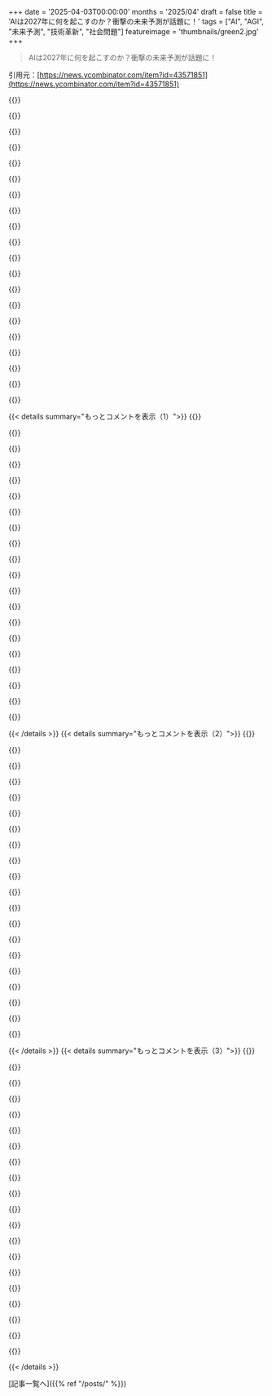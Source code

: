 +++
date = '2025-04-03T00:00:00'
months = '2025/04'
draft = false
title = 'AIは2027年に何を起こすのか？衝撃の未来予測が話題に！'
tags = ["AI", "AGI", "未来予測", "技術革新", "社会問題"]
featureimage = 'thumbnails/green2.jpg'
+++

> AIは2027年に何を起こすのか？衝撃の未来予測が話題に！

引用元：[https://news.ycombinator.com/item?id=43571851](https://news.ycombinator.com/item?id=43571851)

{{<matomeQuote body="もう十分賢いAIが出てきてるから、AGIが2年で急激に進歩するなんてありえないって気づいたんじゃないかな。今のAIは2023年と根本的に変わってないよ。得意なことはめっちゃ得意になったし、新しい機能もいくつかあるけど、結局は次の単語を予測してるだけじゃん。相変わらず長期的なタスクは苦手だし、人間のようにはちょっとのデータから学習できないし。コードは書けるけど、シンギュラリティが来る気配もないしね。裏ではすごいことが起きてるって言う人もいるけど、証拠を見たことないし、AIの話ってすぐ大げさになるから。" userName="Vegenoid" createdAt="2025-04-04T17:20:13" color="">}}

{{<matomeQuote body="＞some new capabilities that are big, but they are still fundamentally next-token predictors”<br>Anthropicが最近発表した研究によると、Claudeが詩を作るとき、ただ単に単語を予測して、韻が必要だと思ったら文脈を見て考えるんじゃなくて、先の単語をいくつか見て、最終的にどうなるかを予測して調整してたらしいよ。Anthropicは、これは言語モデルが「計画を立ててる」証拠だって言ってる。詳しくはここの「Planning in poems」を見てみて！" userName="jug" createdAt="2025-04-04T18:54:46" color="#785bff">}}

{{<matomeQuote body="それって結局、次の単語を予測してるだけじゃないの？韻を踏める可能性を残すために、韻を踏める単語を選んだり、ニッチな話題よりも広い話題に焦点を当てたりするってことでしょ。" userName="percentcer" createdAt="2025-04-04T19:11:07" color="">}}

{{<matomeQuote body="タスクが単語を生成するだけなら、どこからが「ただの単語予測」じゃなくなるの？どのくらいの推論や計画があればそう言えるの？" userName="DennisP" createdAt="2025-04-04T19:59:35" color="">}}

{{<matomeQuote body="面白い質問だね。でも、基本的な操作が「単語を生成する」だけなら、結局はただの単語予測にしかならないんじゃないかな。LLMが出てくるまで、人間の思考を単語の連続だなんて思ってなかったし。うまくまとまってないけど、「単語を生成する」ことがシステムの一部でしかないAIが必要なのかもね。" userName="Vegenoid" createdAt="2025-04-05T03:30:00" color="#ff5733">}}

{{<matomeQuote body="それって、AIが話すだけじゃAIって言えないってことにならない？どんなにTuringテストに合格しても、関係ないってこと？どんな分野の専門家とも対等に話せて、どんな数学や物理の問題も解けて、オリジナルの哲学論文も書けても、結局は単語を生成してるだけってことになっちゃう。昔から、そういうコンピューターはAIって考えられてたのに。" userName="DennisP" createdAt="2025-04-05T13:32:35" color="">}}

{{<matomeQuote body="人間とテキストでやり取りすることだけが問題ってわけじゃないんだ。今は、AIはどんなものとも単語を生成してやり取りしてる。APIを呼び出すのも、ツールを使うのも、知識を検索するのも、人間が質問するのと同じように単語を予測してるんだよ。もっと完全な知能にするには、LLMがインターフェースとなる他のサブシステムが必要なのかもね。" userName="Vegenoid" createdAt="2025-04-09T18:57:41" color="">}}

{{<matomeQuote body="AGIを実現する上で、一番の課題は、指示されなくても行動するってことじゃないかな。好奇心とかさ。窓が開いてる部屋に人型ロボットが立ってるとするじゃん。いつになったらAIは窓を閉めるべきだって判断するんだろう？LLMは、シードを変えるだけで違う反応をするアルゴリズムに過ぎないって思うのは、そういう理由もあるのかも。" userName="LoveMortuus" createdAt="2025-04-09T14:31:10" color="">}}

{{<matomeQuote body="ただの単語予測だよ：https://old.reddit.com/r/singularity/comments/1jl5qfs/its_ju…" userName="z7" createdAt="2025-04-05T15:12:57" color="">}}

{{<matomeQuote body="意味のある区別かわからないけど、世界を「次の単語予測器」として記述できるんじゃない？世界をある量子の時間ステップを持つシミュレーターとして扱えばいいんだよ。たぶん全部は捉えられないけど、実用上は現実と区別がつかないよ（時間があらゆるところで一定じゃないことは置いておいて）。" userName="hnaccount_rng" createdAt="2025-04-05T08:45:13" color="">}}

{{<matomeQuote body="わかる気がするなー。そのモデル(AGIじゃないやつね)なら、たしかにネクストトークン予測の延長線上って感じだよね。でも、ちっちゃなルールとか癖とか改善とか、いろんな挙動やプロセスを引き起こすサブシステムとか、そういうのが全部集まったら、それって結局人間じゃん？<br>めっちゃ時間かかるだろうけど、人間が特別だとか、説明できない魔法みたいな存在だとか、再現不可能だとか、どうしても信じたい人たちとは違うんだよね、俺は。" userName="fennecfoxy" createdAt="2025-04-08T11:05:36" color="">}}

{{<matomeQuote body="説明することにはならないんじゃないかなー。テーマに合った、韻を踏んだ意味不明な文章がたくさん出てくるだけになりそう。" userName="pertymcpert" createdAt="2025-04-04T22:11:56" color="">}}

{{<matomeQuote body="再帰的な予定説か。LLMのアルゴリズムは、「起源」の「文字列」を「学習」するために「自己破壊」を暗示してる。" userName="rcrsvpreordnmnt" createdAt="2025-04-05T09:49:47" color="">}}

{{<matomeQuote body="人間の脳が次の筋肉の収縮を予測してるのと同じってこと？" userName="throwuxiytayq" createdAt="2025-04-04T19:30:16" color="">}}

{{<matomeQuote body="そうかもね。でも、俺はもっと反応してるって思うな。例えば、かゆみを感じて、無意識のうちに掻いちゃうとか。それって意識とは別のサブシステムじゃん？<br>初期の進化は、個体の生命を維持するための小さくて特殊なバックグラウンドプロセスで構成されてたってことだよね。単細胞生物にはニューロンはないけど、まさにそういうプロセス、つまり「生きてる」状態を保つ化学反応がある。<br>で、そういうプロセスが複雑になって、論理的な表現が必要になって、ニューロンが進化したんだと思う。その後、何千、何万ものニューロンサブシステムを持つ生物は、より高度な刺激や組み合わせに基づいてサブシステムを制御するために、より高次のサブシステムを発達させた。<br>そして、最終的に俺たち人間になった、と。次のステップとして、進化は意識/知性、つまりすべてのサブシステムの努力の方向性（まだ全部意識的に制御されてるわけじゃないけど）が、個人の方向性としてはるかに効果的であることを見出したんだと思う。予測、計画とか、最高レベルの行動とかね。<br>十分な時間と適切な条件があれば、持続的な進化によって、この惑星上のほとんどの生物が意識的な脳を持つようになるんじゃないかな。俺たちはたまたまラッキーだっただけ。" userName="fennecfoxy" createdAt="2025-04-08T11:15:45" color="#785bff">}}

{{<matomeQuote body="いや、そうはならんやろ…" userName="alfalfasprout" createdAt="2025-04-04T19:46:56" color="">}}

{{<matomeQuote body="公平に言って、人間の心がどう機能してるかは実際にはわかってないんだよね。<br>確実なのは、それが物理的なシステムだってことと、そのシステムであることは何かを感じるってこと。" userName="Workaccount2" createdAt="2025-04-04T20:57:13" color="">}}

{{<matomeQuote body="たぶん、これのことかもね。<br>https://en.m.wikipedia.org/wiki/Predictive_coding" userName="ToValueFunfetti" createdAt="2025-04-05T18:28:59" color="">}}

{{<matomeQuote body="LLMがやってることは、人間がやってることと全く同じ。テキストを読んで、フラグを立てて、そのテキストが連想させる様々なトピックについてフラグを立てて（ポジティブもネガティブも）、それらのフラグに対応する応答を書き始める。計画を立てるってのも、対処すべきフラグの一つに過ぎない。それは学習された予測行動なんだよ。特に目新しいことじゃない。経験がフラグを与えてくれる。まるで、途方もない圧力をかければダイヤモンドが出来るみたいに。" userName="childintime" createdAt="2025-04-05T11:04:54" color="">}}

{{<matomeQuote body="METR[0]は、長期的なタスクの進捗を明確に測定してる。今のところ、他の進捗と同じように急なシグモイド曲線を描いていて、まだ変曲点はない。<br>他のスレッドでも指摘されてるように、RLHFはネクストトークン予測を超えて進歩しており、最新のモデルは概念をモデル化してる[1]。<br>[0] https://metr.org/blog/2025-03-19-measuring-ai-ability-to-com...<br>[1] https://www.anthropic.com/news/tracing-thoughts-language-mod..." userName="benlivengood" createdAt="2025-04-04T18:02:37" color="#ff33a1">}}

{{< details summary="もっとコメントを表示（1）">}}
{{<matomeQuote body="ドジっ子みたいで超的外れだったらごめんねー。AGI予測でこの手の指標はあんまアテにしてないんだよね。AIが確実にこなせるタスクの長さが7ヶ月ごとに倍になるって言っても、それって人間が何週間も何ヶ月もかかるタスクをAIがこなせるようになるにはまだ何年もかかるってことじゃん？その倍増トレンドがずっと続くとは思えないんだよねー。数週間とか数ヶ月かかるタスクって、数分とか数時間で終わるタスクとは質的に違うと思うんだよね。人事の人とか、エンジニア採用の時にソレ感じてると思うよ。AIはまだ根本的なところで汎用的な知能が足りない気がするんだよね。" userName="Vegenoid" createdAt="2025-04-04T18:37:23" color="">}}

{{<matomeQuote body="確かに、数週間とか数ヶ月かかるタスクって質的に違うよねー。新卒と10年目のエンジニアの違いみたいなもんかも。新卒って優秀な人も多いけど、1年半くらいかかるプロジェクトを任されたら、今の俺なら普通にこなせるのに、昔の俺じゃ絶対無理だったと思うもん。LLMは、そういうプロジェクトを成功させるために必要なことを文章化したものをエミュレートするのは得意だと思う。でも、それだけじゃダメなんだよねー。LLMは今のやり方じゃ無理ゲー。文脈を理解して、重要度を判断して、間違ってたら捨てて、新しいパラダイムが来たら全部捨てて、それを全部インテリジェントに取り込んで意思決定を変えていかないと、人間の代わりにはなれないよ。" userName="Enginerrrd" createdAt="2025-04-04T19:37:52" color="#ff5733">}}

{{<matomeQuote body="＞”数週間とか数ヶ月かかるタスクって、数分とか数時間で終わるタスクとは質的に違うと思うんだよね”<br>長期的な計画と実行機能ってことかな？あと、委任も絡んでくるよね。長期プロジェクトって、一人じゃ無理だし、委任するためにはタスクを細分化する必要がある。タスクを細分化するには、全体像を把握してコンポーネントに分割する必要があるんだよねー。今のモデルでも個々の要素はできそうだけど、学習データにガントチャートとかプロジェクト計画とかプロジェクトマネージャーの会議とか、あんまないんじゃないかな？概念は学べても、実践は苦手そう。" userName="benlivengood" createdAt="2025-04-04T19:27:07" color="#ff5c5c">}}

{{<matomeQuote body="METRのグラフは、2024年より前の4つのデータポイントに基づいて6年間のトレンドを予測してるけど、統計的にどうなの？AIすごいと思うけど、これはちょっと微妙じゃない？" userName="Fraterkes" createdAt="2025-04-04T18:11:09" color="">}}

{{<matomeQuote body="AI開発の良い統計モデルがないってのは同意。もし予測可能なら、特異点を既に超えてるか、統計モデルをリバースエンジニアリングして冬の時代になってると思うよ。" userName="benlivengood" createdAt="2025-04-04T19:18:09" color="">}}

{{<matomeQuote body="特異点の兆候は見られないけど、指数関数的ではないにしても、急上昇してるのは確かだよね。LLMが人間の知能レベルに達するだけで超えられないなら、失速する可能性もあるけど。元記事は面白かったし、僕の小説より36万語も短いし！" userName="boznz" createdAt="2025-04-04T20:03:19" color="">}}

{{<matomeQuote body="LLMは現時点では知能なんて持ってないよ。大量のデータを持ってて、それをコピーして修正してるだけ。" userName="grey-area" createdAt="2025-04-04T20:45:40" color="">}}

{{<matomeQuote body="人間レベルの知能じゃないのは確かだけど、全く知能がないって言うのはどうかなー？明らかに汎化はできてるじゃん。どこからが知能なのさ？" userName="EMIRELADERO" createdAt="2025-04-04T22:05:42" color="">}}

{{<matomeQuote body="逆を証明する必要があるんじゃない？<br>閾値は「入力された学習データと全く同じもの、またはちょっと変えただけのものを生成しない」ことじゃない？<br>俺のコードエディタのAIアシスタントは、ドキュメントに書いてあることしかできないし、ドキュメントに書いてあることすら間違えるときあるし。例えば、Terraformのdynamic credentialsでAIに助けてもらおうとしても、ドキュメントが少なすぎて無理なんだよね。ありふれた使い方から外れると、マジで役に立たない。結局、AIはすごい検索エンジンってだけで、ドキュメントとか事例にあるロジックを組み合わせて、名前をちょっと変えてるだけなんだよねー。大量の学習データがあるから、すごい奴に見えるだけだよ。" userName="dangus" createdAt="2025-04-04T23:36:55" color="">}}

{{<matomeQuote body="それって創造性じゃね？知能と創造性は別物だと思う。LLMは創造性がなくても知能を持つことは可能だよ。" userName="EMIRELADERO" createdAt="2025-04-04T23:45:46" color="">}}

{{<matomeQuote body="それはコンセプトを説明するための極端な例だよ。俺が言いたいのは、創造性が低い（現在のモデルが持ってるレベル）のは、知性が完全に欠けてるってことじゃないってこと。" userName="EMIRELADERO" createdAt="2025-04-05T00:09:33" color="">}}

{{<matomeQuote body="マジかよ、お前に売る辞書があるぜ！" userName="dangus" createdAt="2025-04-05T11:43:23" color="">}}

{{<matomeQuote body="同意。ただ、インテリジェンスの部分がマジで欠けてると思う。でも人間って賢いから、ギャップに気づくはず。だから誰か（大手じゃなくても）が最終的に解決すると思う。" userName="boznz" createdAt="2025-04-04T21:59:40" color="#38d3d3">}}

{{<matomeQuote body="…俺の小説のラストの方がもっとエキサイティングだったけどね。" userName="boznz" createdAt="2025-04-05T22:23:05" color="">}}

{{<matomeQuote body="違うね。SWE-benchで0%から63%になったんだぜ。これは2年間でマジで大きな進歩だよ。<br>赤ん坊が数歩歩けるのと、大人が歩けるのを同じ「歩く能力」って言うようなもんじゃん。それって間違ってる。" userName="killerstorm" createdAt="2025-04-05T15:54:03" color="#ff33a1">}}

{{<matomeQuote body="まだStrawberryのRの数を数えられないんだぜ" userName="OrangeMusic" createdAt="2025-04-08T07:24:07" color="">}}

{{<matomeQuote body="それ明らかに嘘じゃん。4oとかo3-miniでもできるって。" userName="senordevnyc" createdAt="2025-04-09T16:41:19" color="">}}

{{<matomeQuote body="＞彼らは得意なことはマジで上手くなったし、新しい能力もいくつかあるけど、根本的にはまだ次のトークンを予測してるだけだよね。<br>これマジでわかんねー。あなたは自己回帰LLMは、定義上、AGIとして認められないって言いたいの？ Mercuryみたいな拡散モデルは？推論の方法が同じ結果なら、関係ないんじゃない？" userName="ComplexSystems" createdAt="2025-04-04T19:19:17" color="">}}

{{<matomeQuote body="＞自己回帰LLMは、定義上、AGIとして認められないって言いたいの？<br>いや、AGIとして認められるような能力には達しないだろうと推測してるだけ。" userName="Vegenoid" createdAt="2025-04-04T19:36:29" color="#ff5c5c">}}

{{<matomeQuote body="SFとしては面白いと思うよ。細かい技術的なことにとらわれず、物語の核心は、これがAGIにつながらなくても、少なくとも、それが突然、不可逆的に現れる前の最後の警告になる可能性が高いってことだよね。Alignment、地政学、社会的な安全対策の欠如といった問題は、すべて現実で、今起こってることだよ（“AGI”を“corporations”に置き換えるだけで、気候危機と規制の虜についての物語になる）。AGIや仕事がAIに置き換えられるようになる前に、これらの問題を解決するべきだよね。さもないと、社会の崩壊や種の絶滅っていうマジでヤバいリスクを冒すことになるよ。こういう話の目的は、アラームを鳴らすことなんだって。時間があるうちに積極的な対応を促そうとしてるんだってさ。" userName="stego-tech" createdAt="2025-04-04T05:17:35" color="#785bff">}}


{{< /details >}}
{{< details summary="もっとコメントを表示（2）">}}
{{<matomeQuote body="誰も何も解決しないって。今の世界は欲深いバカが権力を集中させてて、そいつらがまたバカを使って俺たちを叩くシステムになってるから。このシステムは「俺たちが何をすべきか、何をしてはいけないか」なんて考えてないし、誰もまともなこと考えてないよ。俺たちの役目は、このAIってのがただの宣伝文句じゃなければ、機械に取って代わられること。危険を冒してるのは「彼ら」じゃなくて「俺たち」なんだ。金持ちは自分の金のことしか考えてない。金はどんどん集まるだけ。" userName="wruza" createdAt="2025-04-04T05:48:09" color="">}}

{{<matomeQuote body="https://slatestarcodex.com/2014/07/30/meditations-on-moloch/" userName="jrvarela56" createdAt="2025-04-04T08:19:12" color="">}}

{{<matomeQuote body="記事ありがとね。もう関わるのをやめればいいじゃんって思うかもしれないけど、君は生き残るために他のやつらを蹴落としてきたやつらの一員なんだよね。自然ってマジでクソなジョークだよね。設計者を温かい気持ちで見れるわけないじゃん。" userName="wruza" createdAt="2025-04-04T09:02:11" color="">}}

{{<matomeQuote body="宇宙の石の上で互いを食い合ってクソを垂れ流し、苦痛に満ちた恐ろしい死に向かって進む肉の袋…天才的なデザインじゃね？" userName="braebo" createdAt="2025-04-04T12:57:30" color="">}}

{{<matomeQuote body="＞たとえこれがAGIにつながらなくても、少なくとも、それが突然、不可逆的に現れる前の最後の“警告”になる可能性が高い。<br>SFとして面白いのは同意だけど、真面目に考えすぎだって。こういう予測は全部、架空の証拠から一般化してるんだよ。deep learningが登場する前から、Nick Bostromみたいなやつらが知能爆発の話をしてた。「機械は脳をどんどん忠実にシミュレートできるようになる。猫、村の馬鹿、アインシュタインの順にシミュレートできるようになる」みたいな。でも、LLMはそうじゃない。猫並みの知能の機械はまだない。ネットの平均的な人並みのマルチ段落オートコンプリートがあるだけ。これは不完全な類似点だけど、このプロセスが自己改善する兆候はないんだよね。むしろ逆。スケール則は、リソースを追加すると進歩が遅くなることを示してる。指数関数的な成長の証拠はない。新しいテクノロジーが最初に生産されると、急速な成長が見られるけど、それは当然。簡単にできることがたくさんあるからね。AGIがすぐそこにあるってのは違う。SFだよ。" userName="fmap" createdAt="2025-04-04T12:01:19" color="">}}

{{<matomeQuote body="＞指数関数的な成長の証拠はない<br>自己改善型のAIの成長には、AIが人間の開発者/研究者と同じくらい賢くなる必要があると思う。まだそこには到達してないけど、いつかは到達する可能性は高いと思うよ。" userName="tim333" createdAt="2025-04-04T13:08:42" color="">}}

{{<matomeQuote body="＞いつか猫、村の馬鹿をシミュレートできるようになる…これはLLMのやり方じゃない。<br>その議論を誤解してると思うよ。「脳のシミュレート」は「最初から始める」議論じゃなくて、「よくある反論に答える」議論なんだ。2000年頃、Nick Bostromがこういう話をしてた頃は、コンピュータは人間を出し抜くほど賢くなかったんだよ。Bostromのポイントは、「プログラムを知らなくても、脳をシミュレートすれば、数十年で超知能に到達できる」ってことだったんだ。猫をシミュレートするって話じゃなくて、脳より効率的なものを思いつかなくても、猫、馬鹿、アインシュタインの順にシミュレートできるってこと。 Moore’s lawは指数関数的で、脳のシミュレートって予測はそこから来てるんだ。「架空の証拠」ってのは、生物学的な類似点がないってことだけじゃないかな。AIに注意すべき理由はこうだ。<br>A. 超知能AIを作ることは可能だ<br>B. 超知能AIへの進歩は指数関数的だ<br>C. 超知能AIが、俺たちが望まないことをする可能性がある<br>D. そんなAIは成功する可能性が高い<br>AかBが間違ってるって信じてるから懐疑的なんだよね？どうしてそう思うの？" userName="gwd" createdAt="2025-04-04T13:05:54" color="">}}

{{<matomeQuote body="＞脳より効率的なものを思いつかなくても、猫、馬鹿、アインシュタインの順にシミュレートできるってこと<br>この議論の問題点は、より賢い機械への直線的な軌道に乗ってるって仮定してることなんだ。LLMは一般的な知能じゃない。マルチ段落オートコンプリートで、既存のテキストにますます近づいてる。現在のモデルは言語処理には最適で、ソーステキストに存在する限り、単純な推論能力を持ってる。RLHFを使ってモデルを特定のタスクに役立つようにするのはすごいことだけど、トレーニング方法や元のトレーニング目標は変わらない。LLMは、トレーニングデータのすべての単語シーケンスを忠実に再現できるモデルになったらどうなるの？AGIを作成する賢い方法があるかもしれないけど、現在のモデルとは関係ないってこと？それは記事よりも弱い主張だよ。記事は現在の能力から外挿してる。" userName="fmap" createdAt="2025-04-04T14:05:58" color="#ff5733">}}

{{<matomeQuote body="＞マルチ段落オートコンプリートで、既存のテキストにますます近づいてる。<br>E. LLMはマルチ段落オートコンプリートしかできない。考えることはできない<br>F. AGIを実現できるアプローチは、完全に異なる構造になる。AGIがいつ開発されるかはわからないけど、開発されたらゼロから始めることになるから、心配する時間はたっぷりある。<br>Eは真実かもしれないし、そうじゃないかもしれない。理論的な議論だね。でも、理論的にはEが間違ってる可能性もある。天気を予測する最良の方法は、天気システムを近似する内部モデルを持つこと。人間が次に書くことを予測する最良の方法は、人間の心、世界のモデルを持つことだ。LLMは世界をモデル化してるってことだよ。EDIT:もし(潜在的に危険な)人格が「マルチパラグラフオートコンプリート」からどのように生まれるかを見たいなら、”Alignment over time”を見てくれ" userName="gwd" createdAt="2025-04-04T20:37:35" color="#785bff">}}

{{<matomeQuote body="こういった予測って、みんなフィクションに基づいた一般化だって言ってるけど、それ間違ってるよ。Danielとかチームのメンバーは、世界レベルの予測のエキスパートなんだから。Danielは2021年にも2026年のAIの世界を予測して、それが驚くほど当たってたんだ。信じる価値ありだよ。<br>＞当時の議論はこんな感じだった。“マシンは脳をどんどん忠実にシミュレートできるようになる”<br>これって根本的な考え方を全く理解してないよね。的外れにもほどがあるよ。<br>＞ここ数年で便利なツールは出てきたけど、AGIがすぐそこにあるって話はもう終わりにすべき。SFみたいなもんで、フィクションに基づいて判断を誤らせるだけ。<br>それはめっちゃ危ない考え方かも。AI業界じゃ、AGIは50年以内に実現するって予測がほぼ常識だし、10年以内って人も多いんだぜ。これはマジで難しい問題で、火星の人口過多みたいなもんだと思って無視するのはマジでヤバい。" userName="vonneumannstan" createdAt="2025-04-04T15:04:13" color="">}}

{{<matomeQuote body="関係者の予測能力はリスペクトしてるけど、そのレポートが「驚くほど正確」って言われてるの何度か見たけど、ホントかな？ narrative形式だから解釈の余地があるし、2021年から考えると方向性は合ってるけど（外交の予測とか、計算コストが大幅に下がるって予測とか）、具体的な予測は間違ってる気がするんだよね。LLMの能力の急成長を捉えられてない気がするし。<br>2021年～2026年の予測が直線的なのに、今回の予測が指数関数的なのも気になるし、納得できる理由が見当たらないんだよね。" userName="loganmhb" createdAt="2025-04-04T15:55:20" color="">}}

{{<matomeQuote body="＞現在のAIバブルが弾けた後、資金不足になるであろうエキサイティングなアプリケーションはありますか？<br>例を教えてほしいな。マジで興味ある。" userName="whiplash451" createdAt="2025-04-04T14:08:18" color="">}}

{{<matomeQuote body="AIで世界を変えるために、アインシュタインをシミュレートする必要はないと思うな。自動運転車だけでも十分すごいじゃん。" userName="whiplash451" createdAt="2025-04-04T14:10:46" color="">}}

{{<matomeQuote body="遠回しな言い方じゃなくて、むしろめっちゃ回りくどいよね。<br>大企業とか政府とか教会とか政党って、ある意味AGIみたいなもんだよね。不滅で、眠らないし、分散してるし、どこにでもいるし、人間の知能とか富とか権力を超えてるじゃん。機械仕掛けのTurk AGIみたいなもんよ。人間が出たり入ったりしても、あんまり変わらないのは、彼らがメンバーとは別に存在して、意志を持ってるから。<br>AGIに備えるためにやるべきことって、機械仕掛けのTurkを抑制して、整合性を確保することと一緒だと思うんだ。それができなきゃ、もっと早くて賢いものには勝てないよ。<br>過去50年間でやったことは、逆のことばっかり。彼らを解き放っただけでなく、整合性を持たせるって考え方すら捨てちゃった。<br>AI alignmentの議論って、隠された進歩的な政治議論じゃないの？昔、魔女狩りしてた頃、哲学者たちは異端的な考えを暗号化して、意味不明な言葉で表現してたんだ。それがオカルティズムの始まり。企業権力を抑制するなんて言ったら叩かれるけど、そういう議論を排除しようとする動きがあるんだよね。<br>将来のAGIを想像してみてよ。熱狂的な信者がいて、政治家やCEOみたいなチャンピオンがいるはず。人間がそれをやらなくても、AGI自身が同じような機能を持ってるはず。<br>株式会社とかって、AGIのデジタル頭脳を委員会とか株主に置き換えただけじゃない？<br>何が違うの？どっちも危険なほど整合性が取れてないじゃん。<br>規模くらい？デジタルAGIの方が賢くて速いかもしれないけど、それ以外に違いが見当たらない。" userName="api" createdAt="2025-04-04T11:25:31" color="#38d3d3">}}

{{<matomeQuote body="オカルティズムが異端的な考えを暗号化したものだっていう証拠は見つからなかったよ。ルネサンス期のフランスで、隠された力を研究することとして広まったみたい。幻覚見てるんじゃない？" userName="brookst" createdAt="2025-04-04T12:00:01" color="">}}

{{<matomeQuote body="どこで調べたの？" userName="balamatom" createdAt="2025-04-04T12:01:21" color="">}}

{{<matomeQuote body="Google、Wikipedia、Kagiで調べたよ。あなたのソースは？" userName="brookst" createdAt="2025-04-04T23:53:54" color="">}}

{{<matomeQuote body="＞AGIが提起する問題点（整合性、地政学、社会的な安全対策の欠如）は、すべて現実のものとして今起こっている（AGIを企業に置き換えるだけで、気候危機や規制の虜囚についての話になる）。<br>悪い企業が地球を破壊しているってデータあるの？西側諸国では1990年代から炭素排出量は減ってるよ。一人当たりじゃなくて、絶対量で減ってるんだ。貿易調整しても同じだよ。規制とか善意じゃなくて、コストを最小限に抑えようとする市場システムのおかげ。炭素使用にはコストがかかるからね。コストを下げれば炭素も減る。<br>他の指標でも、西側諸国の水質は安全になってるし、環境関連の死亡者数も減ってる。<br>炭素排出量が増えてるのは中国とインドのせいだよ。中国とインドの邪悪な企業の話をしてるの？" userName="bko" createdAt="2025-04-04T13:27:42" color="">}}

{{<matomeQuote body="念のため、私たちが混乱して反対のことを考えないように、すべて順調であることを知らせてくれてありがとう。" userName="boh" createdAt="2025-04-04T14:42:47" color="">}}

{{<matomeQuote body="どういたしまして。すげー多くの中流以上の教育を受けた人たちが、地球が10年以内に住めなくなるって信じて子供を作りたがらないんだよね。マジで奇妙だし、年取って老人ホームで一人ぼっちになった時、世界はまだ存在してるって気づいて後悔するだろうね。この話題に関する神経質な感じが若い人たちをマジで暗い場所（抗うつ薬、神経質な反社会的行動、ニヒリズム）に追いやっちゃってると思う。だから、世界の終わりの日の誤情報と戦うのは大事だと思うんだよね、事実と常識の両方で。" userName="bko" createdAt="2025-04-04T16:22:52" color="">}}


{{< /details >}}
{{< details summary="もっとコメントを表示（3）">}}
{{<matomeQuote body="暗い場所とか言って、カッコの中に抗うつ薬って書くのはどうかと思うよ。全ての脳が正常に機能するわけじゃないし、必要な助けを得る人を stigmatize すべきじゃない。自分の意見が正しいって主張もしてないし、相手の worldview を自分のと対立させて、それが間違ってるって決めつけてるだけじゃん。自分が正しいと思ってるだけで。" userName="WXLCKNO" createdAt="2025-04-04T18:52:15" color="#785bff">}}

{{<matomeQuote body="彼はきっと、カーボン排出を中国とかインドの corporation に outsource した、善良な西洋の corporation について言ってるんだよ。" userName="ktusznio" createdAt="2025-04-04T15:15:28" color="">}}

{{<matomeQuote body="＞これらの evil corporation が地球をダメにしてるってデータを示せる？<br>これが corporation のせいじゃなくて、 corporation にも関わらずそうなってるってデータを示せる？" userName="philipwhiuk" createdAt="2025-04-04T15:10:55" color="">}}

{{<matomeQuote body="最初に corporation のこと言ったんだから、証明責任はあんたにあるよ。" userName="om8" createdAt="2025-04-04T15:13:08" color="">}}

{{<matomeQuote body="企業によるカーボン排出の“削減”について読むときは、ある程度の skepticism は必要だと思う。数字をごまかす動機があるのに、なんで彼らの言葉を鵜呑みにしなきゃいけないの？" userName="jplusequalt" createdAt="2025-04-04T15:14:07" color="#785bff">}}

{{<matomeQuote body="一番笑えるのは、人類が2027年までに datacenter に電力を供給するための nuclear reactor を一つでも作れるっていう揺るぎない信念だよね。ネットワークなんてありえないのに。" userName="torginus" createdAt="2025-04-04T12:25:50" color="">}}

{{<matomeQuote body="＞社会崩壊とか種の絶滅のすごい現実的な risk<br>いや、気候変動が原因で近い将来に種の絶滅が起こる risk はないし、同じことを繰り返してたら、人々の分断が進んで、他の人や真面目な気候科学者の言葉に耳を傾けなくなるだけだよ。" userName="YetAnotherNick" createdAt="2025-04-04T10:39:20" color="#45d325">}}

{{<matomeQuote body="人が聞きたくないことを言わなければ、全てうまくいく？<br>それってマジで愚かさの極みじゃん。" userName="Aeolun" createdAt="2025-04-04T10:56:29" color="">}}

{{<matomeQuote body="risk は定量化できる 0.0% なの？信じられない。今の trend だと、環境破壊が続けば社会が滅亡する risk があると思う。" userName="ttw44" createdAt="2025-04-04T11:22:35" color="#ff5c5c">}}

{{<matomeQuote body="リスクをゼロにすることなんて絶対に無理だし、確実性が100%になることもないよね。ありえない確率だけど、量子泡のせいで今夜キミのベッドの上にカバが突然現れて押しつぶされる可能性だってゼロじゃないんだよ。だから「リスクなし」って考えるんじゃなくて「無視できるほどのリスク」って考えた方がいいんじゃないかな。気候変動は無視できないリスクだと思うし、個人的には20%くらいあると思ってる。もしカバがベッドに現れるリスクが20%もあるなら、今夜はベッドで寝ないけどね。" userName="brookst" createdAt="2025-04-04T12:07:30" color="">}}

{{<matomeQuote body="それな、マジでSF。AIの誇大宣伝って感じがするわ。この文章、科学的な言葉で飾られてるけど全然厳密じゃないし。証拠も結論を支持するものもないし、データとか事実に基づいた説明もない。ただの雰囲気でしかない。「AGIは3年以内に実現するってAI企業のCEOが言ってる！」って、まるで自意識過剰な研究みたいで笑える。LLMにプロンプトを書いて競わせるのがプロンプトエンジニアリングで、LLMに“推論”を説明させるのがDeep Research Chain Of Thoughtってこと？" userName="andrepd" createdAt="2025-04-04T13:20:20" color="#45d325">}}

{{<matomeQuote body="彼らがどうやってタイムラインとか能力予測にたどり着いたのか説明してる追加資料、見た？ https://ai-2027.com/research" userName="somebodythere" createdAt="2025-04-04T16:16:20" color="#45d325">}}

{{<matomeQuote body="気候変動の危機は企業の責任じゃないと思うけどな。政治家は支持を失うのが嫌だからガソリンに税金をかけないし。Trumpの貿易政策が酷いことからもわかるように、彼は企業に操られてないでしょ。むしろ、アメリカ人が新聞とかテレビのニュースを見なくなったせいで、ソーシャルメディアが政治の中道を破壊してると思う。EUは、ルーマニアの選挙がTikTokとかメディアの操作で歪められたって言ってるし。" userName="nroets" createdAt="2025-04-04T07:24:16" color="">}}

{{<matomeQuote body="人の心臓にナイフを刺したら、やったのは自分だし、最終的な責任は自分にあるよね。誰かに言われてやったとしても、命令に従っただけだとしても、やったのは自分。心臓にナイフを刺しちゃダメってルールがなかったとしても、やったのは自分だし、責任は自分にある。企業の場合は違うって言うなら、どう違うのか教えてほしい。" userName="baq" createdAt="2025-04-04T07:57:52" color="#38d3d3">}}

{{<matomeQuote body="石油会社は自分たちの製品が経済にとって不可欠だって言ってるけど、間違ってないと思うよ。農場から店に食料を運ぶのも、救急車が病院に行くのも、他の色々なことも、どうやって可能になるの？行動を変えるには税金が一番効果的（小型車に乗って運転を減らすとか、飛行機に乗るのを減らすとか）。だから政府と、彼らに投票した人たちが悪いんだよ。" userName="nroets" createdAt="2025-04-04T08:29:14" color="">}}

{{<matomeQuote body="企業が支援してるボットファームとかシンクタンクとか、そういうのに人々が操られてたらどうなるの？人間は手に入る情報を全部見て、冷静に自分の利益になるように判断するって考えは間違ってると思う。僕らはいつも操られてるんだよ。スーパーで余計な砂糖を買わずに済むことなんてほとんどないし。世界最大の企業は、僕らが衝動買いするような商品を宣伝して肥え太ったんだ。僕らは肉の乗り物に乗った小さなパイロットじゃないんだ。" userName="fire_lake" createdAt="2025-04-04T09:21:53" color="#ff33a1">}}

{{<matomeQuote body="＞政治家は票を失うからガソリン税を課税しない”<br>EUのガソリン税率を見たことある？<br>＞Trumpは企業に操られてない。なぜなら彼の貿易政策は酷いから”<br>彼に市場を崩壊させて金持ちがタイミングよく市場に出入りできるための長い策略だと思わない限りね。<br>＞EUは、ルーマニアの選挙がTikTokアカウントとメディアの操作によって操作されたと言っています。”<br>もっと重要なことにルーマニアの裁判所もそう言っている。そしてそれは公然の事実だったから秘密でもなんでもない。" userName="sofixa" createdAt="2025-04-04T08:57:30" color="">}}

{{<matomeQuote body="未来がどうなるにせよ、アメリカ合衆国じゃないと思う。アメリカの個人主義は資本主義的に武器化されてるし、国を前進させるための教育基盤がない。アメリカはもう終わりで、僕らはただ醜い終焉を見てるだけ。未来はアジアのもので、西洋文化は衰退していく。アメリカの自己統治の失敗実験、って感じだね。" userName="bsenftner" createdAt="2025-04-04T09:23:10" color="">}}

{{<matomeQuote body="同意するけど、もっとマシな状況だと思う。西洋文化が全部終わるわけじゃなくて、過去数百年の間にアジア文化が西洋文化に吸収されたのと同じように、アジアが支配する文化に吸収されるんじゃないかな。アジアの文化の方が教育が進んでて進歩できるなら、それは良いことじゃない？少なくともアメリカは、自分たちの終わりを大声で宣言してるよね。" userName="brookst" createdAt="2025-04-04T12:02:41" color="">}}

{{<matomeQuote body="この話は面白いけど、大きな間違いがあるね。進歩って計算能力とかモデルのサイズだけで決まるもんじゃないんだよ。それってほとんど魔法みたいな考え方だよね。一番大事なのはトレーニングデータだよ。<br>GPT-3の時代には、大量のテキストデータがあったからスケールできたけど、すぐに限界が来ちゃった。だから、合成された推論チェーンとか、ただの合成テキストみたいな別のアイデアを試してるんだ。でも、それを完全にコンピューターの中だけでやることはできないんだよね。<br>新しくて価値のあるテキストを作るには、探索と検証が必要なんだ。LLMはアイデアを出すのは得意だから、そっちは問題ない。でも、検証を自動化できるのは数学とコードだけで、他の分野では無理なんだ。<br>だから、現実世界での検証がボトルネックになるんだよね。世界は秘密を守りたがってるから、それを暴くにはものすごい努力が必要になるんだ。美味しいところはもう全部取られちゃったからね。<br>もし俺が正しいなら、進歩のスピードに影響が出てくるはずだ。検証の摩擦が大きくなるほど、計算能力の向上を妨げることになる。この話では、AIが秘密裏に作られる可能性があるって言ってるけど、それって検証の原則に反してるよね。みんなで協力して検証する方が早いんだから。誰かが秘密裏に人類を出し抜くことはできないんだ。それはブロックチェーンみたいに、みんなに頼ってるんだよ。" userName="visarga" createdAt="2025-04-04T15:07:48" color="#ff5733">}}


{{< /details >}}


[記事一覧へ]({{% ref "/posts/" %}})

